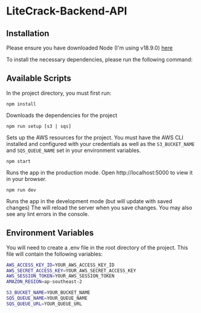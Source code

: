 # LiteCrack-Backend-API

## Installation

Please ensure you have downloaded Node (I'm using v18.9.0) [here](https://nodejs.org/en/download)

To install the necessary dependencies, please run the following command:


## Available Scripts

In the project directory, you must first run:

`npm install`

Downloads the dependencies for the project

`npm run setup [s3 | sqs]`

Sets up the AWS resources for the project. You must have the AWS CLI installed and configured with your credentials as well as the `S3_BUCKET_NAME` and `SQS_QUEUE_NAME` set in your environment variables.

`npm start`

Runs the app in the production mode.
Open http://localhost:5000 to view it in your browser.

`npm run dev`

Runs the app in the development mode (but will update with saved changes)
The will reload the server when you save changes.
You may also see any lint errors in the console.


## Environment Variables

You will need to create a .env file in the root directory of the project. This file will contain the following variables:

```bash
AWS_ACCESS_KEY_ID=YOUR_AWS_ACCESS_KEY_ID
AWS_SECRET_ACCESS_KEY=YOUR_AWS_SECRET_ACCESS_KEY
AWS_SESSION_TOKEN=YOUR_AWS_SESSION_TOKEN
AMAZON_REGION=ap-southeast-2

S3_BUCKET_NAME=YOUR_BUCKET_NAME
SQS_QUEUE_NAME=YOUR_QUEUE_NAME
SQS_QUEUE_URL=YOUR_QUEUE_URL
```
